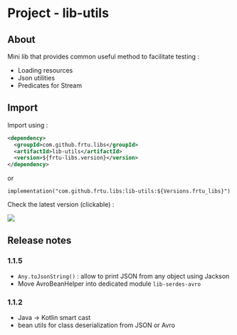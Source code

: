 # Project - lib-utils

## About

Mini lib that provides common useful method to facilitate testing :

* Loading resources
* Json utilities
* Predicates for Stream

## Import

Import using :

```XML
<dependency>
  <groupId>com.github.frtu.libs</groupId>
  <artifactId>lib-utils</artifactId>
  <version>${frtu-libs.version}</version>
</dependency>
```

or

```
implementation("com.github.frtu.libs:lib-utils:${Versions.frtu_libs}")
```

Check the latest version (clickable) :

[<img src="https://img.shields.io/maven-central/v/com.github.frtu.libs/lib-utils.svg?label=latest%20release%20:%20lib-utils"/>](https://search.maven.org/#search%7Cga%7C1%7Ca%3A%22lib-utils%22+g%3A%22com.github.frtu.libs%22)


## Release notes

### 1.1.5

* `Any.toJsonString()` : allow to print JSON from any object using Jackson
* Move AvroBeanHelper into dedicated module `lib-serdes-avro`

### 1.1.2

* Java -> Kotlin smart cast
* bean utils for class deserialization from JSON or Avro
